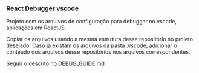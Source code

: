 ### React Debugger vscode

Projeto com os arquivos de configuração para debuggar no vscode, aplicações em ReactJS.

Copiar os arquivos usando a mesma estrutura desse repositório no projeto desejado. Caso já existam os arquivos da pasta .vscode, adicionar o conteúdo dos arquivos desse repositórios nos arquivos correspondentes.

Seguir o descrito no [DEBUG_GUIDE.md](https://github.com/MatheusSchipper/react-debugger-vscode/blob/main/DEBUG_GUIDE.md)
